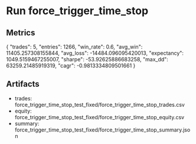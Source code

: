 # Run force_trigger_time_stop

## Metrics
{
  "trades": 5,
  "entries": 1266,
  "win_rate": 0.6,
  "avg_win": 11405.257308155844,
  "avg_loss": -14484.096095420013,
  "expectancy": 1049.5159467255007,
  "sharpe": -53.92625886683258,
  "max_dd": 63259.21485919319,
  "cagr": -0.9813334809501661
}

## Artifacts
- trades: force_trigger_time_stop_test_fixed/force_trigger_time_stop_trades.csv
- equity: force_trigger_time_stop_test_fixed/force_trigger_time_stop_equity.csv
- summary: force_trigger_time_stop_test_fixed/force_trigger_time_stop_summary.json